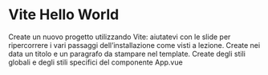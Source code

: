 # Vite Hello World

Create un nuovo progetto utilizzando Vite: aiutatevi con le slide per ripercorrere i vari passaggi dell’installazione come visti a lezione.
Create nei data un titolo e un paragrafo da stampare nel template.
Create degli stili globali e degli stili specifici del componente App.vue
